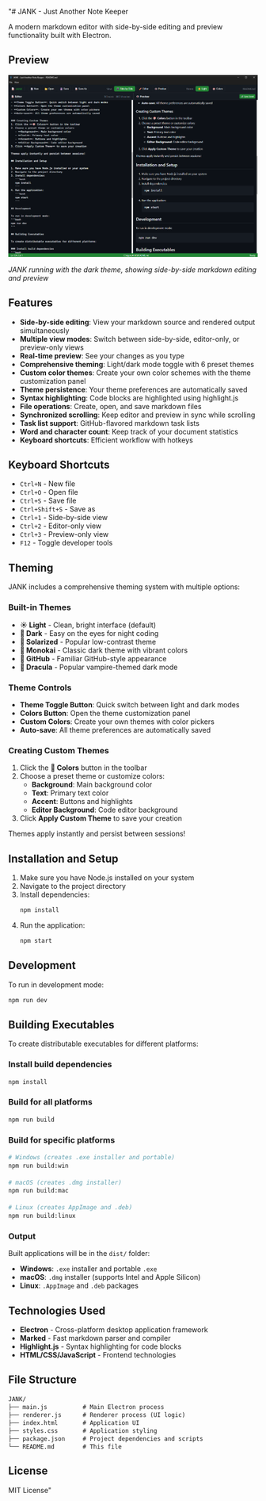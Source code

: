 "# JANK - Just Another Note Keeper

A modern markdown editor with side-by-side editing and preview functionality built with Electron.

## Preview

![JANK Dark Theme Preview](media/JANK-preview-dark.png)

*JANK running with the dark theme, showing side-by-side markdown editing and preview*

## Features

- **Side-by-side editing**: View your markdown source and rendered output simultaneously
- **Multiple view modes**: Switch between side-by-side, editor-only, or preview-only views  
- **Real-time preview**: See your changes as you type
- **Comprehensive theming**: Light/dark mode toggle with 6 preset themes
- **Custom color themes**: Create your own color schemes with the theme customization panel
- **Theme persistence**: Your theme preferences are automatically saved
- **Syntax highlighting**: Code blocks are highlighted using highlight.js
- **File operations**: Create, open, and save markdown files
- **Synchronized scrolling**: Keep editor and preview in sync while scrolling
- **Task list support**: GitHub-flavored markdown task lists
- **Word and character count**: Keep track of your document statistics
- **Keyboard shortcuts**: Efficient workflow with hotkeys

## Keyboard Shortcuts

- `Ctrl+N` - New file
- `Ctrl+O` - Open file
- `Ctrl+S` - Save file
- `Ctrl+Shift+S` - Save as
- `Ctrl+1` - Side-by-side view
- `Ctrl+2` - Editor-only view
- `Ctrl+3` - Preview-only view
- `F12` - Toggle developer tools

## Theming

JANK includes a comprehensive theming system with multiple options:

### Built-in Themes
- **☀️ Light** - Clean, bright interface (default)
- **🌙 Dark** - Easy on the eyes for night coding
- **🌅 Solarized** - Popular low-contrast theme
- **🌃 Monokai** - Classic dark theme with vibrant colors  
- **📝 GitHub** - Familiar GitHub-style appearance
- **🧛 Dracula** - Popular vampire-themed dark mode

### Theme Controls
- **Theme Toggle Button**: Quick switch between light and dark modes
- **Colors Button**: Open the theme customization panel
- **Custom Colors**: Create your own themes with color pickers
- **Auto-save**: All theme preferences are automatically saved

### Creating Custom Themes
1. Click the **🎨 Colors** button in the toolbar
2. Choose a preset theme or customize colors:
   - **Background**: Main background color
   - **Text**: Primary text color  
   - **Accent**: Buttons and highlights
   - **Editor Background**: Code editor background
3. Click **Apply Custom Theme** to save your creation

Themes apply instantly and persist between sessions!

## Installation and Setup

1. Make sure you have Node.js installed on your system
2. Navigate to the project directory
3. Install dependencies:
   ```bash
   npm install
   ```
4. Run the application:
   ```bash
   npm start
   ```

## Development

To run in development mode:
```bash
npm run dev
```

## Building Executables

To create distributable executables for different platforms:

### Install build dependencies
```bash
npm install
```

### Build for all platforms
```bash
npm run build
```

### Build for specific platforms
```bash
# Windows (creates .exe installer and portable)
npm run build:win

# macOS (creates .dmg installer)
npm run build:mac

# Linux (creates AppImage and .deb)
npm run build:linux
```

### Output
Built applications will be in the `dist/` folder:
- **Windows**: `.exe` installer and portable `.exe`
- **macOS**: `.dmg` installer (supports Intel and Apple Silicon)
- **Linux**: `.AppImage` and `.deb` packages

## Technologies Used

- **Electron** - Cross-platform desktop application framework
- **Marked** - Fast markdown parser and compiler
- **Highlight.js** - Syntax highlighting for code blocks
- **HTML/CSS/JavaScript** - Frontend technologies

## File Structure

```
JANK/
├── main.js          # Main Electron process
├── renderer.js      # Renderer process (UI logic)
├── index.html       # Application UI
├── styles.css       # Application styling
├── package.json     # Project dependencies and scripts
└── README.md        # This file
```

## License

MIT License" 
